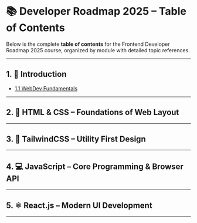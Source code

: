# 📚  Developer Roadmap 2025 – Table of Contents

Below is the complete **table of contents** for the Frontend Developer Roadmap 2025 course, organized by module with detailed topic references.

---

## 1. 📘 Introduction

* [1.1 WebDev Fundamentals](1.introduction/1.1-WebDev-Fundamentals.md)

---

## 2. 🎨 HTML & CSS – Foundations of Web Layout

---

## 3. 🌈 TailwindCSS – Utility First Design

---

## 4. 💻 JavaScript – Core Programming & Browser API

---

## 5. ⚛️ React.js – Modern UI Development

---